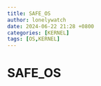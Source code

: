 ```yaml
---
title: SAFE_OS
author: lonelywatch
date: 2024-06-22 21:28 +0800
categories: [KERNEL]
tags: [OS,KERNEL]   
---
```


# SAFE_OS


